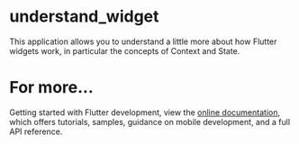 # understand_widget

This application allows you to understand a little more about how Flutter widgets work, in particular the concepts of Context and State.

# For more...

Getting started with Flutter development, view the
[online documentation](https://docs.flutter.dev/), which offers tutorials,
samples, guidance on mobile development, and a full API reference.

